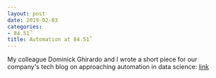 ```yaml
---
layout: post
date: 2019-02-03
categories:
- 84.51˚
title: Automation at 84.51˚
---
```


My colleague Dominick Ghirardo and I wrote a short piece for our company's tech blog on approaching automation in data science:
[link](https://www.8451.com/forward-thinking/automation-at-8451)
